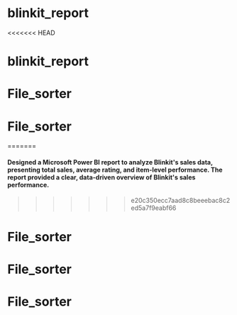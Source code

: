 # blinkit_report
<<<<<<< HEAD
# blinkit_report
# File_sorter
# File_sorter
=======
#### Designed a Microsoft Power BI report to analyze Blinkit's sales data, presenting total sales, average rating, and item-level performance. The report provided a clear, data-driven overview of Blinkit's sales performance.
>>>>>>> e20c350ecc7aad8c8beeebac8c2ed5a7f9eabf66
# File_sorter
# File_sorter
# File_sorter
